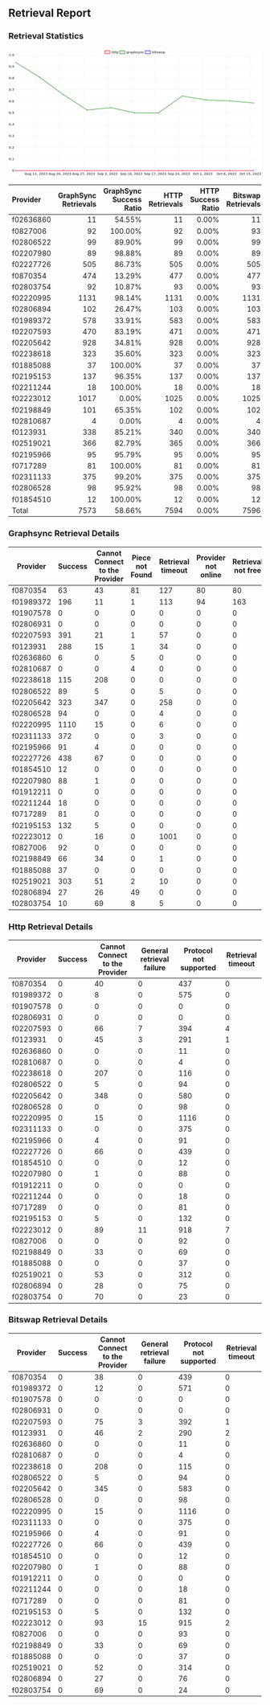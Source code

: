 ## Retrieval Report
### Retrieval Statistics
<img src="https://raw.githubusercontent.com/data-preservation-programs/filplus-checker-assets/main/filecoin-project/filecoin-plus-large-datasets/issues/1782/1697592522468.png"/>

| Provider  | GraphSync Retrievals | GraphSync Success Ratio | HTTP Retrievals | HTTP Success Ratio | Bitswap Retrievals | Bitswap Success Ratio |
| :-------- | -------------------: | ----------------------: | --------------: | -----------------: | -----------------: | --------------------: |
| f02636860 |                   11 |                  54.55% |              11 |              0.00% |                 11 |                 0.00% |
| f0827006  |                   92 |                 100.00% |              92 |              0.00% |                 93 |                 0.00% |
| f02806522 |                   99 |                  89.90% |              99 |              0.00% |                 99 |                 0.00% |
| f02207980 |                   89 |                  98.88% |              89 |              0.00% |                 89 |                 0.00% |
| f02227726 |                  505 |                  86.73% |             505 |              0.00% |                505 |                 0.00% |
| f0870354  |                  474 |                  13.29% |             477 |              0.00% |                477 |                 0.00% |
| f02803754 |                   92 |                  10.87% |              93 |              0.00% |                 93 |                 0.00% |
| f02220995 |                 1131 |                  98.14% |            1131 |              0.00% |               1131 |                 0.00% |
| f02806894 |                  102 |                  26.47% |             103 |              0.00% |                103 |                 0.00% |
| f01989372 |                  578 |                  33.91% |             583 |              0.00% |                583 |                 0.00% |
| f02207593 |                  470 |                  83.19% |             471 |              0.00% |                471 |                 0.00% |
| f02205642 |                  928 |                  34.81% |             928 |              0.00% |                928 |                 0.00% |
| f02238618 |                  323 |                  35.60% |             323 |              0.00% |                323 |                 0.00% |
| f01885088 |                   37 |                 100.00% |              37 |              0.00% |                 37 |                 0.00% |
| f02195153 |                  137 |                  96.35% |             137 |              0.00% |                137 |                 0.00% |
| f02211244 |                   18 |                 100.00% |              18 |              0.00% |                 18 |                 0.00% |
| f02223012 |                 1017 |                   0.00% |            1025 |              0.00% |               1025 |                 0.00% |
| f02198849 |                  101 |                  65.35% |             102 |              0.00% |                102 |                 0.00% |
| f02810687 |                    4 |                   0.00% |               4 |              0.00% |                  4 |                 0.00% |
| f0123931  |                  338 |                  85.21% |             340 |              0.00% |                340 |                 0.00% |
| f02519021 |                  366 |                  82.79% |             365 |              0.00% |                366 |                 0.00% |
| f02195966 |                   95 |                  95.79% |              95 |              0.00% |                 95 |                 0.00% |
| f0717289  |                   81 |                 100.00% |              81 |              0.00% |                 81 |                 0.00% |
| f02311133 |                  375 |                  99.20% |             375 |              0.00% |                375 |                 0.00% |
| f02806528 |                   98 |                  95.92% |              98 |              0.00% |                 98 |                 0.00% |
| f01854510 |                   12 |                 100.00% |              12 |              0.00% |                 12 |                 0.00% |
| Total     |                 7573 |                  58.66% |            7594 |              0.00% |               7596 |                 0.00% |

### Graphsync Retrieval Details
| Provider  | Success | Cannot Connect to the Provider | Piece not Found | Retrieval timeout | Provider not online | Retrieval not free |
| --------- | ------- | ------------------------------ | --------------- | ----------------- | ------------------- | ------------------ |
| f0870354  | 63      | 43                             | 81              | 127               | 80                  | 80                 |
| f01989372 | 196     | 11                             | 1               | 113               | 94                  | 163                |
| f01907578 | 0       | 0                              | 0               | 0                 | 0                   | 0                  |
| f02806931 | 0       | 0                              | 0               | 0                 | 0                   | 0                  |
| f02207593 | 391     | 21                             | 1               | 57                | 0                   | 0                  |
| f0123931  | 288     | 15                             | 1               | 34                | 0                   | 0                  |
| f02636860 | 6       | 0                              | 5               | 0                 | 0                   | 0                  |
| f02810687 | 0       | 0                              | 4               | 0                 | 0                   | 0                  |
| f02238618 | 115     | 208                            | 0               | 0                 | 0                   | 0                  |
| f02806522 | 89      | 5                              | 0               | 5                 | 0                   | 0                  |
| f02205642 | 323     | 347                            | 0               | 258               | 0                   | 0                  |
| f02806528 | 94      | 0                              | 0               | 4                 | 0                   | 0                  |
| f02220995 | 1110    | 15                             | 0               | 6                 | 0                   | 0                  |
| f02311133 | 372     | 0                              | 0               | 3                 | 0                   | 0                  |
| f02195966 | 91      | 4                              | 0               | 0                 | 0                   | 0                  |
| f02227726 | 438     | 67                             | 0               | 0                 | 0                   | 0                  |
| f01854510 | 12      | 0                              | 0               | 0                 | 0                   | 0                  |
| f02207980 | 88      | 1                              | 0               | 0                 | 0                   | 0                  |
| f01912211 | 0       | 0                              | 0               | 0                 | 0                   | 0                  |
| f02211244 | 18      | 0                              | 0               | 0                 | 0                   | 0                  |
| f0717289  | 81      | 0                              | 0               | 0                 | 0                   | 0                  |
| f02195153 | 132     | 5                              | 0               | 0                 | 0                   | 0                  |
| f02223012 | 0       | 16                             | 0               | 1001              | 0                   | 0                  |
| f0827006  | 92      | 0                              | 0               | 0                 | 0                   | 0                  |
| f02198849 | 66      | 34                             | 0               | 1                 | 0                   | 0                  |
| f01885088 | 37      | 0                              | 0               | 0                 | 0                   | 0                  |
| f02519021 | 303     | 51                             | 2               | 10                | 0                   | 0                  |
| f02806894 | 27      | 26                             | 49              | 0                 | 0                   | 0                  |
| f02803754 | 10      | 69                             | 8               | 5                 | 0                   | 0                  |

### Http Retrieval Details
| Provider  | Success | Cannot Connect to the Provider | General retrieval failure | Protocol not supported | Retrieval timeout |
| --------- | ------- | ------------------------------ | ------------------------- | ---------------------- | ----------------- |
| f0870354  | 0       | 40                             | 0                         | 437                    | 0                 |
| f01989372 | 0       | 8                              | 0                         | 575                    | 0                 |
| f01907578 | 0       | 0                              | 0                         | 0                      | 0                 |
| f02806931 | 0       | 0                              | 0                         | 0                      | 0                 |
| f02207593 | 0       | 66                             | 7                         | 394                    | 4                 |
| f0123931  | 0       | 45                             | 3                         | 291                    | 1                 |
| f02636860 | 0       | 0                              | 0                         | 11                     | 0                 |
| f02810687 | 0       | 0                              | 0                         | 4                      | 0                 |
| f02238618 | 0       | 207                            | 0                         | 116                    | 0                 |
| f02806522 | 0       | 5                              | 0                         | 94                     | 0                 |
| f02205642 | 0       | 348                            | 0                         | 580                    | 0                 |
| f02806528 | 0       | 0                              | 0                         | 98                     | 0                 |
| f02220995 | 0       | 15                             | 0                         | 1116                   | 0                 |
| f02311133 | 0       | 0                              | 0                         | 375                    | 0                 |
| f02195966 | 0       | 4                              | 0                         | 91                     | 0                 |
| f02227726 | 0       | 66                             | 0                         | 439                    | 0                 |
| f01854510 | 0       | 0                              | 0                         | 12                     | 0                 |
| f02207980 | 0       | 1                              | 0                         | 88                     | 0                 |
| f01912211 | 0       | 0                              | 0                         | 0                      | 0                 |
| f02211244 | 0       | 0                              | 0                         | 18                     | 0                 |
| f0717289  | 0       | 0                              | 0                         | 81                     | 0                 |
| f02195153 | 0       | 5                              | 0                         | 132                    | 0                 |
| f02223012 | 0       | 89                             | 11                        | 918                    | 7                 |
| f0827006  | 0       | 0                              | 0                         | 92                     | 0                 |
| f02198849 | 0       | 33                             | 0                         | 69                     | 0                 |
| f01885088 | 0       | 0                              | 0                         | 37                     | 0                 |
| f02519021 | 0       | 53                             | 0                         | 312                    | 0                 |
| f02806894 | 0       | 28                             | 0                         | 75                     | 0                 |
| f02803754 | 0       | 70                             | 0                         | 23                     | 0                 |

### Bitswap Retrieval Details
| Provider  | Success | Cannot Connect to the Provider | General retrieval failure | Protocol not supported | Retrieval timeout |
| --------- | ------- | ------------------------------ | ------------------------- | ---------------------- | ----------------- |
| f0870354  | 0       | 38                             | 0                         | 439                    | 0                 |
| f01989372 | 0       | 12                             | 0                         | 571                    | 0                 |
| f01907578 | 0       | 0                              | 0                         | 0                      | 0                 |
| f02806931 | 0       | 0                              | 0                         | 0                      | 0                 |
| f02207593 | 0       | 75                             | 3                         | 392                    | 1                 |
| f0123931  | 0       | 46                             | 2                         | 290                    | 2                 |
| f02636860 | 0       | 0                              | 0                         | 11                     | 0                 |
| f02810687 | 0       | 0                              | 0                         | 4                      | 0                 |
| f02238618 | 0       | 208                            | 0                         | 115                    | 0                 |
| f02806522 | 0       | 5                              | 0                         | 94                     | 0                 |
| f02205642 | 0       | 345                            | 0                         | 583                    | 0                 |
| f02806528 | 0       | 0                              | 0                         | 98                     | 0                 |
| f02220995 | 0       | 15                             | 0                         | 1116                   | 0                 |
| f02311133 | 0       | 0                              | 0                         | 375                    | 0                 |
| f02195966 | 0       | 4                              | 0                         | 91                     | 0                 |
| f02227726 | 0       | 66                             | 0                         | 439                    | 0                 |
| f01854510 | 0       | 0                              | 0                         | 12                     | 0                 |
| f02207980 | 0       | 1                              | 0                         | 88                     | 0                 |
| f01912211 | 0       | 0                              | 0                         | 0                      | 0                 |
| f02211244 | 0       | 0                              | 0                         | 18                     | 0                 |
| f0717289  | 0       | 0                              | 0                         | 81                     | 0                 |
| f02195153 | 0       | 5                              | 0                         | 132                    | 0                 |
| f02223012 | 0       | 93                             | 15                        | 915                    | 2                 |
| f0827006  | 0       | 0                              | 0                         | 93                     | 0                 |
| f02198849 | 0       | 33                             | 0                         | 69                     | 0                 |
| f01885088 | 0       | 0                              | 0                         | 37                     | 0                 |
| f02519021 | 0       | 52                             | 0                         | 314                    | 0                 |
| f02806894 | 0       | 27                             | 0                         | 76                     | 0                 |
| f02803754 | 0       | 69                             | 0                         | 24                     | 0                 |

